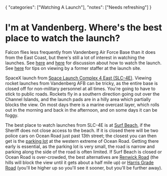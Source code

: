 {
    "categories": ["Watching A Launch"],
    "notes": ["Needs refreshing"]
}

# I'm at Vandenberg. Where's the best place to watch the launch?

Falcon flies less frequently from Vandenberg Air Force Base than it does from the East Coast, but there's still a lot of interest in watching the launches. See [here](http://redd.it/1kzcb0/) and [here](https://redd.it/3zllm9) for discussion about how to watch the launch. See [here](https://redd.it/415ppz) for tips on viewing by a former staffer at the launch site.

SpaceX launch from [Space Launch Complex 4 East (SLC-4E)](https://goo.gl/EnxH8E). Viewing rocket launches from Vandenberg AFB can be tricky, as the entire base is closed off for non-military personnel at all times. You're going to have to stick to public roads. Rockets fly in a southern direction going out over the Channel Islands, and the launch pads are in a hilly area which partially blocks the view. On most days there is a marine overcast layer, which rolls out in the morning and back in the afternoon, and on some days it can be foggy.

The best place to watch launches from SLC-4E is at [Surf Beach](https://goo.gl/GcizOT), if the Sheriff does not close access to the beach. If it is closed there will be two police cars on Ocean Road just past 13th street; the closest you can then get is the [parking lot](https://goo.gl/y39xJI) at the western extreme of Ocean Road. Getting there early is essential, as the parking lot is very small, the road is narrow and parking along the side of the road is often limited. If Surf Beach is closed or Ocean Road is over-crowded, the best alternatives are [Renwick Road](https://goo.gl/Hhro7R) (the hills will block the view until it gets about a half mile up) or [Harris Grade Road](https://goo.gl/BmLP7s) (you'll be higher up so you'll see it sooner, but you'll be further away).
